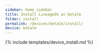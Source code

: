 ```yaml
---
sidebar: home_sidebar
title: Install LineageOS on betalm
folder: install
permalink: /devices/betalm/install/
device: betalm
---
```

{% include templates/device_install.md %}
